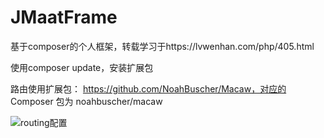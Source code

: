 # JMaatFrame
基于composer的个人框架，转载学习于https://lvwenhan.com/php/405.html

使用composer update，安装扩展包

路由使用扩展包： https://github.com/NoahBuscher/Macaw，对应的 Composer 包为 noahbuscher/macaw 

![routing配置](https://github.com/it-hjm007/JMaatFrame/blob/master/public/img/readme/routing.jpg)
